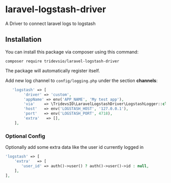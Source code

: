 # laravel-logstash-driver

A Driver to connect laravel logs to logstash

## Installation

You can install this package via composer using this command:

```
composer require tridevsio/laravel-logstash-driver
```

The package will automatically register itself.

Add new log channel to `config/logging.php` under the section **channels**:

```php
   'logstash' => [
        'driver' => 'custom',
        'appName' => env('APP_NAME', 'My test app'),
        'via'    => \TridevsIO\LaravelLogstashDriver\LogstashLogger::class,
        'host'   => env('LOGSTASH_HOST', '127.0.0.1'),
        'port'   => env('LOGSTASH_PORT', 4718),
        'extra'   => [],
    ],
```

### Optional Config

Optionally add some extra data like the user id currently logged in

```php
'logstash' => [
    'extra'   => [
       'user_id' => auth()->user() ? auth()->user()->id : null, 
    ],
],
```